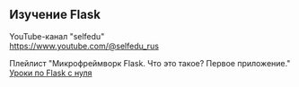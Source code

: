 ## Изучение Flask
<span>YouTube-канал "selfedu"</span><br>
<span>https://www.youtube.com/@selfedu_rus</span>

<span>Плейлист "Микрофреймворк Flask. Что это такое? Первое приложение."</span>
<br>
<span>[Уроки по Flask с нуля](https://www.youtube.com/playlist?list=PLA0M1Bcd0w8yrxtwgqBvT6OM4HkOU3xYn)</span>
